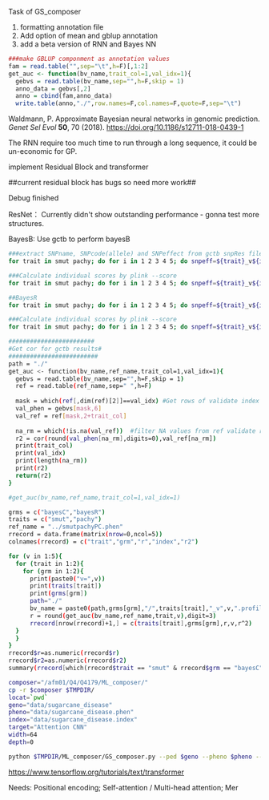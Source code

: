 Task of GS_composer

1. formatting annotation file 
2. Add option of mean and gblup annotation
3. add a beta version of RNN and Bayes NN



```R
###make GBLUP componment as annotation values
fam = read.table("",sep="\t",h=F)[,1:2]
get_auc <- function(bv_name,trait_col=1,val_idx=1){
  gebvs = read.table(bv_name,sep="",h=F,skip = 1)
  anno_data = gebvs[,2]
  anno = cbind(fam,anno_data)
  write.table(anno,"./",row.names=F,col.names=F,quote=F,sep="\t")
```



Waldmann, P. Approximate Bayesian neural networks in genomic prediction. *Genet Sel Evol* **50**, 70 (2018). https://doi.org/10.1186/s12711-018-0439-1



The RNN require too much time to run through a long sequence, it could be un-economic for GP.

implement Residual Block and transformer 



##current residual block has bugs so need more work##

Debug finished

ResNet： Currently didn't show outstanding performance - gonna test more structures.

BayesB: Use gctb to perform bayesB



```bash
###extract SNPname, SNPcode(allele) and SNPeffect from gctb snpRes files
for trait in smut pachy; do for i in 1 2 3 4 5; do snpeff=${trait}_v${i}.snpRes; echo $snpeff; cat bayesC/bayesC/$snpeff | awk '{print $1"\t"$5"\t"$8}' > bayesC/bayesC/${trait}_v${i}.snpeff; done; done

###Calculate individual scores by plink --score
for trait in smut pachy; do for i in 1 2 3 4 5; do snpeff=${trait}_v${i}.snpeff; echo $snpeff; plink --bfile ../data/sugarcane_disease --allow-no-sex --score bayesC/bayesC/${trait}_v${i}.snpeff header sum --out bayesC/bayesC/${trait}_v${i} > score_log.txt; done; done

##BayesR
for trait in smut pachy; do for i in 1 2 3 4 5; do snpeff=${trait}_v${i}.snpRes; echo $snpeff; cat bayesR/$snpeff | awk '{print $1"\t"$5"\t"$8}' > bayesR/${trait}_v${i}.snpeff; done; done

###Calculate individual scores by plink --score
for trait in smut pachy; do for i in 1 2 3 4 5; do snpeff=${trait}_v${i}.snpeff; echo $snpeff; plink --bfile ../data/sugarcane_disease --allow-no-sex --score bayesR/${trait}_v${i}.snpeff header sum --out bayesR/${trait}_v${i} > score_log.txt; done; done
```



```bash
########################
#Get cor for gctb results#
#########################
path = "./"
get_auc <- function(bv_name,ref_name,trait_col=1,val_idx=1){
  gebvs = read.table(bv_name,sep="",h=F,skip = 1)
  ref = read.table(ref_name,sep=" ",h=F)
  
  mask = which(ref[,dim(ref)[2]]==val_idx) #Get rows of validate index
  val_phen = gebvs[mask,6]
  val_ref = ref[mask,2+trait_col]
  
  na_rm = which(!is.na(val_ref))  #filter NA values from ref validate rows
  r2 = cor(round(val_phen[na_rm],digits=0),val_ref[na_rm])
  print(trait_col)
  print(val_idx)
  print(length(na_rm))
  print(r2)
  return(r2)
}

#get_auc(bv_name,ref_name,trait_col=1,val_idx=1)

grms = c("bayesC","bayesR")
traits = c("smut","pachy")
ref_name = "../smutpachyPC.phen"
rrecord = data.frame(matrix(nrow=0,ncol=5))
colnames(rrecord) = c("trait","grm","r","index","r2")

for (v in 1:5){
  for (trait in 1:2){
    for (grm in 1:2){
      print(paste0("v=",v))
      print(traits[trait])
      print(grms[grm])
      path="./"
      bv_name = paste0(path,grms[grm],"/",traits[trait],"_v",v,".profile")
      r = round(get_auc(bv_name,ref_name,trait,v),digit=3)
      rrecord[nrow(rrecord)+1,] = c(traits[trait],grms[grm],r,v,r^2)
  }
  }
}
rrecord$r=as.numeric(rrecord$r)
rrecord$r2=as.numeric(rrecord$r2)
summary(rrecord[which(rrecord$trait == "smut" & rrecord$grm == "bayesC"),])
```



```bash
composer="/afm01/Q4/Q4179/ML_composer/"
cp -r $composer $TMPDIR/
locat=`pwd`
geno="data/sugarcane_disease"
pheno="data/sugarcane_disease.phen"
index="data/sugarcane_disease.index"
target="Attention CNN"
width=64
depth=0

python $TMPDIR/ML_composer/GS_composer.py --ped $geno --pheno $pheno --mpheno 1 --index $index --trait smut --width $width --depth $depth --model "Attention CNN" -o ./Attention_CNN --quiet 1 --plot --residual

```

https://www.tensorflow.org/tutorials/text/transformer

 Needs: Positional encoding; Self-attention / Multi-head attention; Mer
